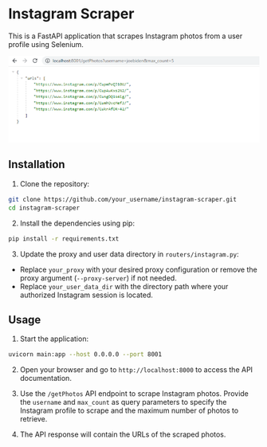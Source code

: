 # Instagram Scraper

This is a FastAPI application that scrapes Instagram photos from a user profile using Selenium.

![Project Work Demo](demo.png)

## Installation

1. Clone the repository:

```bash
git clone https://github.com/your_username/instagram-scraper.git
cd instagram-scraper
```

2. Install the dependencies using pip:

```bash
pip install -r requirements.txt
```

3. Update the proxy and user data directory in `routers/instagram.py`:
- Replace `your_proxy` with your desired proxy configuration or remove the proxy argument (`--proxy-server`) if not needed.
- Replace `your_user_data_dir` with the directory path where your authorized Instagram session is located.

## Usage

1. Start the application:

```bash
uvicorn main:app --host 0.0.0.0 --port 8001
```

2. Open your browser and go to `http://localhost:8000` to access the API documentation.

3. Use the `/getPhotos` API endpoint to scrape Instagram photos. Provide the `username` and `max_count` as query parameters to specify the Instagram profile to scrape and the maximum number of photos to retrieve.

4. The API response will contain the URLs of the scraped photos.